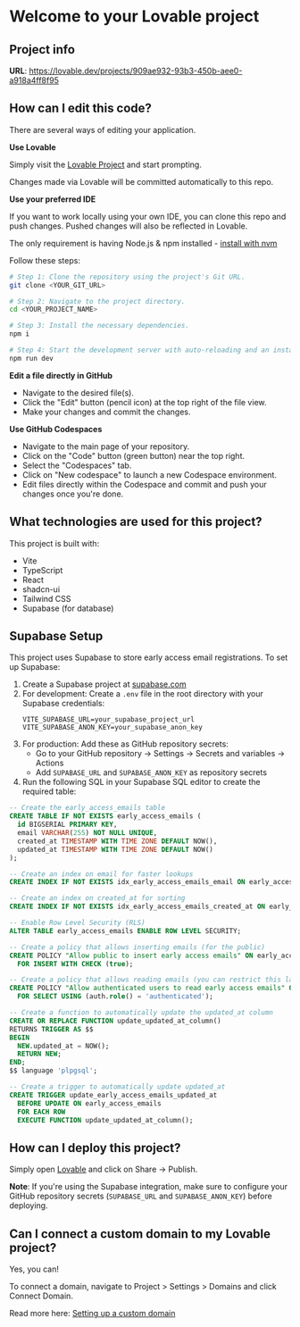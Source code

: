 # Welcome to your Lovable project

## Project info

**URL**: https://lovable.dev/projects/909ae932-93b3-450b-aee0-a918a4ff8f95

## How can I edit this code?

There are several ways of editing your application.

**Use Lovable**

Simply visit the [Lovable Project](https://lovable.dev/projects/909ae932-93b3-450b-aee0-a918a4ff8f95) and start prompting.

Changes made via Lovable will be committed automatically to this repo.

**Use your preferred IDE**

If you want to work locally using your own IDE, you can clone this repo and push changes. Pushed changes will also be reflected in Lovable.

The only requirement is having Node.js & npm installed - [install with nvm](https://github.com/nvm-sh/nvm#installing-and-updating)

Follow these steps:

```sh
# Step 1: Clone the repository using the project's Git URL.
git clone <YOUR_GIT_URL>

# Step 2: Navigate to the project directory.
cd <YOUR_PROJECT_NAME>

# Step 3: Install the necessary dependencies.
npm i

# Step 4: Start the development server with auto-reloading and an instant preview.
npm run dev
```

**Edit a file directly in GitHub**

- Navigate to the desired file(s).
- Click the "Edit" button (pencil icon) at the top right of the file view.
- Make your changes and commit the changes.

**Use GitHub Codespaces**

- Navigate to the main page of your repository.
- Click on the "Code" button (green button) near the top right.
- Select the "Codespaces" tab.
- Click on "New codespace" to launch a new Codespace environment.
- Edit files directly within the Codespace and commit and push your changes once you're done.

## What technologies are used for this project?

This project is built with:

- Vite
- TypeScript
- React
- shadcn-ui
- Tailwind CSS
- Supabase (for database)

## Supabase Setup

This project uses Supabase to store early access email registrations. To set up Supabase:

1. Create a Supabase project at [supabase.com](https://supabase.com)
2. For development: Create a `.env` file in the root directory with your Supabase credentials:
   ```
   VITE_SUPABASE_URL=your_supabase_project_url
   VITE_SUPABASE_ANON_KEY=your_supabase_anon_key
   ```
3. For production: Add these as GitHub repository secrets:
   - Go to your GitHub repository → Settings → Secrets and variables → Actions
   - Add `SUPABASE_URL` and `SUPABASE_ANON_KEY` as repository secrets
4. Run the following SQL in your Supabase SQL editor to create the required table:

```sql
-- Create the early_access_emails table
CREATE TABLE IF NOT EXISTS early_access_emails (
  id BIGSERIAL PRIMARY KEY,
  email VARCHAR(255) NOT NULL UNIQUE,
  created_at TIMESTAMP WITH TIME ZONE DEFAULT NOW(),
  updated_at TIMESTAMP WITH TIME ZONE DEFAULT NOW()
);

-- Create an index on email for faster lookups
CREATE INDEX IF NOT EXISTS idx_early_access_emails_email ON early_access_emails(email);

-- Create an index on created_at for sorting
CREATE INDEX IF NOT EXISTS idx_early_access_emails_created_at ON early_access_emails(created_at);

-- Enable Row Level Security (RLS)
ALTER TABLE early_access_emails ENABLE ROW LEVEL SECURITY;

-- Create a policy that allows inserting emails (for the public)
CREATE POLICY "Allow public to insert early access emails" ON early_access_emails
  FOR INSERT WITH CHECK (true);

-- Create a policy that allows reading emails (you can restrict this later)
CREATE POLICY "Allow authenticated users to read early access emails" ON early_access_emails
  FOR SELECT USING (auth.role() = 'authenticated');

-- Create a function to automatically update the updated_at column
CREATE OR REPLACE FUNCTION update_updated_at_column()
RETURNS TRIGGER AS $$
BEGIN
  NEW.updated_at = NOW();
  RETURN NEW;
END;
$$ language 'plpgsql';

-- Create a trigger to automatically update updated_at
CREATE TRIGGER update_early_access_emails_updated_at
  BEFORE UPDATE ON early_access_emails
  FOR EACH ROW
  EXECUTE FUNCTION update_updated_at_column();
```

## How can I deploy this project?

Simply open [Lovable](https://lovable.dev/projects/909ae932-93b3-450b-aee0-a918a4ff8f95) and click on Share -> Publish.

**Note**: If you're using the Supabase integration, make sure to configure your GitHub repository secrets (`SUPABASE_URL` and `SUPABASE_ANON_KEY`) before deploying.

## Can I connect a custom domain to my Lovable project?

Yes, you can!

To connect a domain, navigate to Project > Settings > Domains and click Connect Domain.

Read more here: [Setting up a custom domain](https://docs.lovable.dev/tips-tricks/custom-domain#step-by-step-guide)
